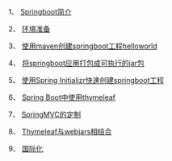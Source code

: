 1、 [Springboot简介](Springboot简介.md)  

2、 [环境准备](环境准备.md)  

3、 [使用maven创建springboot工程helloworld](使用maven创建springboot工程helloworld.md)  

4、 [将springboot应用打包成可执行的jar包](将springboot应用打包成可执行的jar包.md)  

5、 [使用Spring Initializr快速创建springboot工程](使用SpringInitializr快速创建springboot工程.md)  

6、 [Spring Boot中使用thymeleaf](SpringBoot中使用thymeleaf.md)  

7、 [SpringMVC的定制](SpringMVC的定制.md)  

8、 [Thymeleaf与webjars相结合](Thymeleaf与webjars相结合.md)  

9、 [国际化](国际化.md)  

